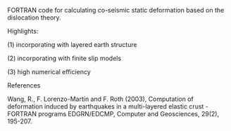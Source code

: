 FORTRAN code for calculating co-seismic static deformation based on the dislocation theory.

Highlights:

(1) incorporating with layered earth structure 

(2) incorporating with finite slip models 

(3) high numerical efficiency





References

Wang, R., F. Lorenzo-Martín and F. Roth (2003), Computation of deformation induced by earthquakes in a multi-layered elastic crust - FORTRAN programs EDGRN/EDCMP, Computer and Geosciences, 29(2), 195-207.
